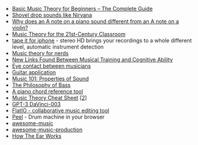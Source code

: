 * [Basic Music Theory for Beginners – The Complete Guide](https://iconcollective.edu/basic-music-theory/)
* [Shovel drop sounds like Nirvana](https://boingboing.net/2021/02/19/shovel-drop-sounds-like-nirvana.html)
* [Why does an A note on a piano sound different from an A note on a violin?](https://omarshehata.me/notebook/exploring_sound)
* [Music Theory for the 21st-Century Classroom](http://musictheory.pugetsound.edu/mt21c/MusicTheory.html)
* [tape it for iphone](https://tape.it/) - stereo HD brings your recordings to a whole different level, automatic instrument detection
* [Music theory for nerds](https://eev.ee/blog/2016/09/15/music-theory-for-nerds/)
* [New Links Found Between Musical Training and Cognitive Ability](https://neurosciencenews.com/musical-training-cognition-20467/)  
* [Eye contact between musicians](https://www.classical-music.com/features/articles/just-how-important-is-eye-contact-between-musicians-and-what-does-it-signal/)  
* [Guitar application](https://www.guitar-pro.com/)  
* [Music 101: Properties of Sound](https://people.carleton.edu/~jellinge/m101s12/Pages/01/01SoundBasics.html)  
* [The Philosophy of Bass](https://www.youtube.com/watch?v=1xPO2Q2QHXk)
* [A piano chord reference tool](https://pianochord.io/)
* [Music Theory Cheat Sheet](https://muted.io/cheat-sheet/) [[2](https://muted.io/piano-chords/)]
* [GPT-3 DaVinci-003](https://editor.drawthedots.com/)
* [FlatIO - collaborative music editing tool](https://flat.io/)  
* [Peel](https://peel.fm/) - Drum machine in your browser
* [awesome-music](https://github.com/noteflakes/awesome-music)
* [awesome-music-production](https://github.com/ad-si/awesome-music-production)
* [How The Ear Works](https://www.ncbi.nlm.nih.gov/pmc/articles/PMC2888317/)